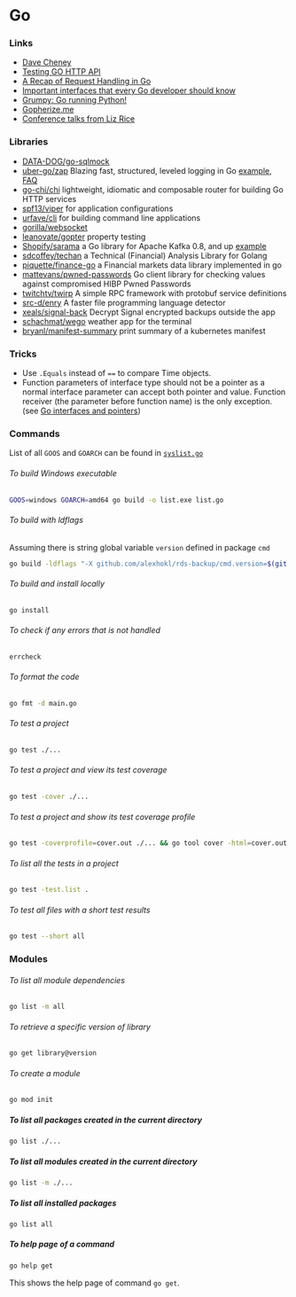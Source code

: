 # Go

### Links

- [Dave Cheney](https://dave.cheney.net/)
- [Testing GO HTTP API](http://dennissuratna.com/testing-in-go/)
- [A Recap of Request Handling in Go](http://www.alexedwards.net/blog/a-recap-of-request-handling)
- [Important interfaces that every Go developer should know](https://www.rzaluska.com/blog/important-go-interfaces/)
- [Grumpy: Go running Python!](https://opensource.googleblog.com/2017/01/grumpy-go-running-python.html)
- [Gopherize.me](https://gopherize.me/) 
- [Conference talks from Liz Rice](https://www.lizrice.com/talks)

### Libraries

- [DATA-DOG/go-sqlmock](https://github.com/DATA-DOG/go-sqlmock)
- [uber-go/zap](https://github.com/uber-go/zap) Blazing fast, structured, leveled logging in Go [example](https://github.com/uber-go/zap/blob/master/example_test.go), [FAQ](https://github.com/uber-go/zap/blob/master/FAQ.md)
- [go-chi/chi](https://github.com/go-chi/chi) lightweight, idiomatic and composable router for building Go HTTP services
- [spf13/viper](https://github.com/spf13/viper) for application configurations
- [urfave/cli](https://github.com/urfave/cli) for building command line applications
- [gorilla/websocket](https://github.com/gorilla/websocket)
- [leanovate/gopter](https://github.com/leanovate/gopter) property testing
- [Shopify/sarama](https://github.com/Shopify/sarama) a Go library for Apache Kafka 0.8, and up [example](https://github.com/Shopify/sarama/blob/master/examples/http_server/http_server.go)
- [sdcoffey/techan](https://github.com/sdcoffey/techan/) a Technical (Financial) Analysis Library for Golang
- [piquette/finance-go](https://github.com/piquette/finance-go) a Financial markets data library implemented in go
- [mattevans/pwned-passwords](https://github.com/mattevans/pwned-passwords) Go client library for checking values against compromised HIBP Pwned Passwords
- [twitchtv/twirp](https://github.com/twitchtv/twirp) A simple RPC framework with protobuf service definitions
- [src-d/enry](https://github.com/src-d/enry) A faster file programming language detector
- [xeals/signal-back](https://github.com/xeals/signal-back) Decrypt Signal encrypted backups outside the app
- [schachmat/wego](https://github.com/schachmat/wego) weather app for the terminal
- [bryanl/manifest-summary](https://github.com/bryanl/manifest-summary) print summary of a kubernetes manifest

### Tricks

- Use `.Equals` instead of `==` to compare Time objects.
- Function parameters of interface type should not be a pointer as a normal
  interface parameter can accept both pointer and value. Function receiver (the
  parameter before function name) is the only exception. (see [Go interfaces
  and pointers](https://medium.com/@saiyerram/go-interfaces-pointers-4d1d98d5c9c6))

### Commands

List of all `GOOS` and `GOARCH` can be found in [`syslist.go`](https://github.com/golang/go/blob/master/src/go/build/syslist.go)


###### To build Windows executable

``` sh
GOOS=windows GOARCH=amd64 go build -o list.exe list.go
```

###### To build with ldflags

Assuming there is string global variable `version` defined in package `cmd`

```sh
go build -ldflags "-X github.com/alexhokl/rds-backup/cmd.version=$(git rev-parse --short HEAD)"
```

###### To build and install locally

```sh
go install
```

###### To check if any errors that is not handled

```sh
errcheck
```

###### To format the code

```sh
go fmt -d main.go
```

###### To test a project

```sh
go test ./...
```

###### To test a project and view its test coverage

```sh
go test -cover ./...
```

###### To test a project and show its test coverage profile

```sh
go test -coverprofile=cover.out ./... && go tool cover -html=cover.out
```

###### To list all the tests in a project

```sh
go test -test.list .
```

###### To test all files with a short test results

```sh
go test --short all
```

### Modules

###### To list all module dependencies

```sh
go list -m all
```

###### To retrieve a specific version of library

```sh
go get library@version
```

###### To create a module

```sh
go mod init
```

##### To list all packages created in the current directory

```sh
go list ./...
```

##### To list all modules created in the current directory

```sh
go list -m ./...
```

##### To list all installed packages

```sh
go list all
```

##### To help page of a command

```sh
go help get
```

This shows the help page of command `go get`.
